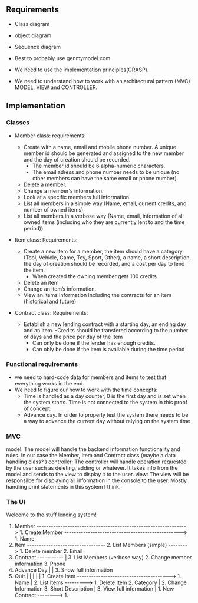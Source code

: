 ## Requirements

- Class diagram
- object diagram
- Sequence diagram 
- Best to probably use genmymodel.com

- We need to use the implementation principles(GRASP).
- We need to understand how to work with an architectural pattern (MVC) MODEL, VIEW and CONTROLLER.


## Implementation

### Classes

- Member class:
requirements: 
    - Create with a name, email and mobile phone number. A unique member id should be generated and assigned to the new member and the day of creation should be recorded.
        - The member id should be 6 alpha-numeric characters.
        - The email adress and phone number needs to be unique (no other members can have the same email or phone number).
    - Delete a member.
    - Change a member's information.
    - Look at a specific members full information.
    - List all members in a simple way (Name, email, current credits, and number of owned items)
    - List all members in a verbose way (Name, email, information of all owned items (including who they are currently lent to and the time period))

- Item class:
Requirements:
    - Create a new item for a member, the item should have a category (Tool, Vehicle, Game, Toy, Sport, Other), a name, a short description, the day of creation should be recorded, and a cost per day to lend the item.
        - When created the owning member gets 100 credits.
    - Delete an item
    - Change an item’s information.
    - View an items information including the contracts for an item (historical and future)
    
- Contract class:
Requirements:
    - Establish a new lending contract with a starting day, an ending day and an item.
        -Credits should be transfered according to the number of days and the price per day of the item
        - Can only be done if the lender has enough credits.
        - Can obly be done if the item is available during the time period

### Functional requirements

- we need to hard-code data for members and items to test that everything works in the end. 
- We need to figure our how to work with the time concepts:
    - Time is handled as a day counter, 0 is the first day and is set when the system starts. Time is not connected to the system in this proof of concept.
    - Advance day. In order to properly test the system there needs to be a way to advance the current day without relying on the system time


### MVC

model: The model will handle the backend information functionality and rules. In our case the Member, Item and Contract class (maybe a data handling class? )
controller: The controller will handle operation requested by the user such as deleting, adding or whatever. It takes info from the model and sends to the view to display it to the user.
view: The view will be responsilbe for displaying all information in the console to the user. Mostly handling print statements in this system I think.


### The UI

Welcome to the stuff lending system!

1. Member   ---------------------------------------------------------------> 1. Create Member -------------------------------------------------> 1. Name
2. Item     ---------------------------------                                2. List Members (simple) --------> 1. Delete member                 2. Email
3. Contract -----------                      |                               3. List Members (verbose way)      2. Change member information     3. Phone
4. Advance Day         |                     |                                                                  3. Show full information
5. Quit                |                     |
                       |                     |
                       |                      1. Create Item ---------------------------------------> 1. Name
                       |                      2. List Items ---------> 1. Delete Item                 2. Category
                       |                                               2. Change Information          3. Short Description
                       |                                               3. View full information
                       | 
                        1. New Contract --------> 1.                                          